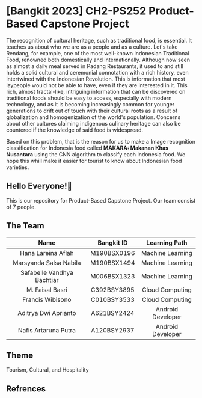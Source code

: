 # [Bangkit 2023] CH2-PS252 Product-Based Capstone Project
The recognition of cultural heritage, such as traditional food, is essential. It teaches us about who we are as a people and as a culture. Let's take Rendang, for example, one of the most well-known Indonesian Traditional Food, renowned both domestically and internationally. Although now seen as almost a daily meal served in Padang Restaurants, it used to and still holds a solid cultural and ceremonial connotation with a rich history, even intertwined with the Indonesian Revolution. This is information that most laypeople would not be able to have, even if they are interested in it. This rich, almost fractal-like, intriguing information that can be discovered on traditional foods should be easy to access, especially with modern technology, and as it is becoming increasingly common for younger generations to drift out of touch with their cultural roots as a result of globalization and homogenization of the world's population. Concerns about other cultures claiming indigenous culinary heritage can also be countered if the knowledge of said food is widespread.

Based on this problem, that is the reason for us to make a Image recognition classification for Indonesia food called **MAKARA: Makanan Khas Nusantara** using the CNN algorithm to classify each Indonesia food. We hope this whill make it easier for tourist to know about Indonesian food varieties.

## Hello Everyone!👋
This is our repository for Product-Based Capstone Project.
Our team consist of 7 people.
## The Team
|**Name**|**Bangkit ID**|**Learning Path**|
|:--:|:--:|:--:|
|Hana Lareina Aflah|M190BSX0196|Machine Learning|
|Marsyanda Salsa Nabila|M190BSX1494|Machine Learning|
|Safabelle Vandhya Bachtiar|M006BSX1323|Machine Learning|
|M. Faisal Basri|C392BSY3895|Cloud Computing|
|Francis Wibisono|C010BSY3533|Cloud Computing|
|Aditrya Dwi Aprianto|A621BSY2424|Android Developer|
|Nafis Artaruna Putra|A120BSY2937|Android Developer|

## Theme
Tourism, Cultural, and Hospitality

## Refrences
